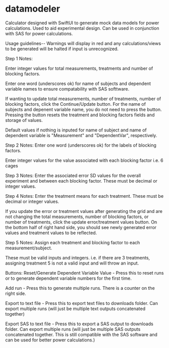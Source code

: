 # datamodeler
Calculator designed with SwiftUI to generate mock data models for power calculations. Used to aid experimental design. Can be used in conjunction with SAS for power calculations.

Usage guidelines--
Warnings will display in red and any calculations/views to be generated will be halted if input is unrecognized.

Step 1 Notes:

Enter integer values for total measurements, treatments and number of blocking factors.
   
Enter one word (underscores ok) for name of subjects and dependent variable names to ensure compatability with SAS softtware.

If wanting to update total measurements, number of treatments, number of blocking factors, click the Continue/Update button. For the name of subjects and depenent variable name, you do not need to press the button. Pressing the button resets the treatment and blocking factors fields and storage of values.

Default values if nothing is inputed for name of subject and name of dependent variable is "Measurement" and "DependentVar", respectively.


Step 2 Notes:
Enter one word (underscores ok) for the labels of blocking factors.

Enter integer values for the value associated with each blocking factor i.e. 6 cages


Step 3 Notes:
Enter the associated error SD values for the overall experiment and between each blocking factor. These must be decimal or integer values.


Step 4 Notes:
Enter the treatment means for each treatment. These must be decimal or integer values.

If you update the error or treatment values after generating the grid and are not changing the total measurements, number of blocking factors, or number of treatments, click the update error/treatment values button. On the bottom half of right hand side, you should see newly generated error values and treatment values to be reflected.


Step 5 Notes:
Assign each treatment and blocking factor to each measurement/subject.

These must be valid inputs and integers. i.e. if there are 3 treatments, assigning treatment 5 is not a valid input and will throw an input. 


Buttons:
Reset/Generate Dependent Variable Value - Press this to reset runs or to generate dependent variable numbers for the first time.

Add run - Press this to generate multiple runs. There is a counter on the right side.

Export to text file - Press this to export text files to downloads folder. Can export multiple runs (will just be multiple text outputs concatenated together)

Export SAS to text file - Press this to export a SAS output to downloads folder. Can export multiple runs (will just be multiple SAS outputs concatenated together. This is still compatible with the SAS software and can be used for better power calculations.)




